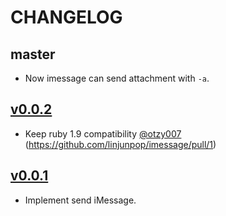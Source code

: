 # CHANGELOG

## master

* Now imessage can send attachment with `-a`.

## [v0.0.2](https://github.com/linjunpop/imessage/tree/v0.0.2)

* Keep ruby 1.9 compatibility [@otzy007](https://github.com/otzy007) (https://github.com/linjunpop/imessage/pull/1)

## [v0.0.1](https://github.com/linjunpop/imessage/tree/v0.0.1)

* Implement send iMessage.

